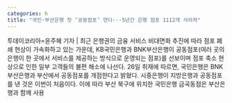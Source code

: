 ```yaml
---
categories: h
title: "국민·부산은행 첫 ‘공동점포’ 연다···5년간 은행 점포 1112개 사라져"
---
```

투데이코리아=윤주혜 기자 | 최근 은행권의 금융 서비스 비대면화 추진에 따라 점포 폐쇄 현상이 가속화하고 있는 가운데, KB국민은행과 BNK부산은행이 공동점포(여러 곳의 은행이 한 곳에서 서비스를 제공하는 방식으로 운영되는 점포)를 선보이며 점포 축소 현상으로 인한 일부 고객들의 불편 해소에 나선다. 26일  취재에 따르면, 국민은행은 BNK부산은행과 부산에서 공동점포를 개점한다고 밝혔다. 시중은행이 지방은행과 공동점포를 낸 것은 이번이 처음이다. 이에 따라 부산 북구에 위치한 국민은행 금곡동점은 부산은행과 함께 사용